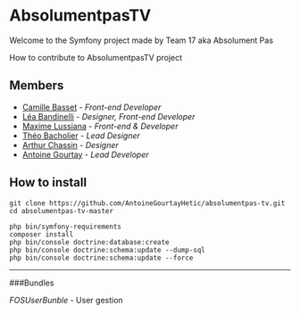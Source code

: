 AbsolumentpasTV
========================

Welcome to the Symfony project made by Team 17 aka Absolument Pas

How to contribute to AbsolumentpasTV project

Members
--------------
* [Camille Basset][17] - *Front-end Developer*
* [Léa Bandinelli][16] - *Designer, Front-end Developer*
* [Maxime Lussiana][14] - *Front-end & Developer*
* [Théo Bacholier][18] - *Lead Designer*
* [Arthur Chassin][19] - *Designer*
* [Antoine Gourtay][15] - *Lead Developer*

How to install
--------------

```
git clone https://github.com/AntoineGourtayHetic/absolumentpas-tv.git
cd absolumentpas-tv-master

php bin/symfony-requirements
composer install
php bin/console doctrine:database:create
php bin/console doctrine:schema:update --dump-sql
php bin/console doctrine:schema:update --force
``` 

--------------

###Bundles

*FOSUserBunble* - User gestion

[14]: https://github.com/lussiana-m
[15]: https://github.com/AntoineGourtayHetic
[16]: https://github.com/leabandinelli
[17]: https://github.com/camillebasset
[18]: https://github.com/qrek
[19]: https://github.com/zachariass